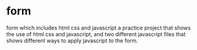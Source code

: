 # form
form which includes html css and javascript
a practice project that shows the use of html css and javascript,
and two different javascript files that shows different ways to apply javascript to the form.